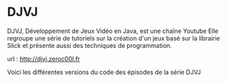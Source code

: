 DJVJ
====

DJVJ, Développement de Jeux Vidéo en Java, est une chaîne Youtube
Elle regroupe une série de tutoriels sur la création d'un jeux basé sur la librairie Slick
et présente aussi des techniques de programmation.

url : http://djvj.zeroc00l.fr

Voici les différentes versions du code des épisodes de la série DJVJ

